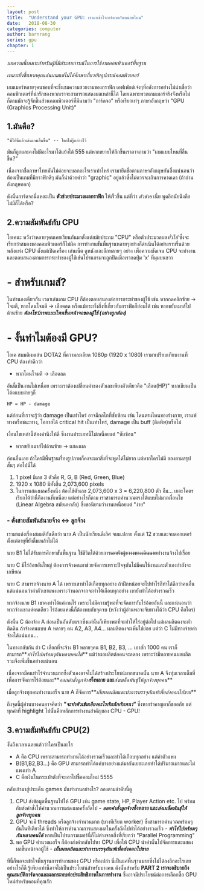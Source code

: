 ```yaml
---
layout: post
title:  "Understand your GPU: เรามาเข้าใจการ์ดจอกันหน่อยไหม"
date:   2018-08-30
categories: computer
author: barnrang
series: gpu
chapter: 1
---
```


*บทความนี้เหมาะสำหรับผู้ที่มีประสบการณ์ในการใช้งานคอมพิวเตอร์พื้นฐาน*

*เหมาะยิ่งขึ้นหากคุณเล่นเกมแต่ไม่ได้ศึกษาเกี่ยวกับอุปกรณ์คอมพิวเตอร์*

เกมเมอร์หลายๆคนชอบที่จะชื่นชมความสวยงามของกราฟิก เอฟเฟกต์เจ๋งๆที่อลังการอย่างไม่น่าเชื่อว่าคอมพิวเตอร์ที่น่ารักของพวกเราจะสามารถแสดงผลเหล่านี้ได้ โดยเฉพาะพวกเกมเมอร์จริงจังหรือไม่ก็ตามมักจะรู้จักชิ้นส่วนคอมพิวเตอร์ที่มีนามว่า "การ์ดจอ" หรือเรียกเท่ๆ ภาษาอังกฤษว่า "GPU (Graphics Processing Unit)"

## 1.มันคือ?
```
"มีไอ้นี่แล้วเล่นเกมลื่นขึ้น" -- ใครไม่รู้กล่าวไว้
```
มันก็ถูกและคงไม่มีอะไรมาโต้แย้งได้ 555 แต่หากขยายให้ลึกขึ้นเราอาจถามว่า "เกมแบบไหนที่ลื่นขึ้น?"

เนื่องจากชื่อภาษาไทยมันไม่ค่อยจะบอกอะไรเราเท่าไหร่ เรามายึดชื่อตามภาษาอังกฤษกันซึ่งแน่นอนว่าต้องเป็นเกมที่มีกราฟิกดีๆ มันก็นำด้วยคำว่า "graphic" อยู่แล้วซึ่งไม่ควรจะเกินการคาดเดา (ถ้าอ่านอังกฤษออก)

ดังนั้นการ์ดจอนี่แหละเป็น **ตัวช่วยประมวลผลกราฟิก** ให้เร็วขึ้น แต่ที่ว่า *ตัวช่วย* เนี่ย พูดอีกนัยนึงคือไม่มีก็ได้หรือ?

## 2.ความสัมพันธ์กับ CPU

โอเคนะ หวังว่าหลายๆคนเคยเรียนกันมาตั้งแต่สมัยประถม "CPU" หรือตัวประมวลผล*ทั่วไป* ซึ่งจะเรียกว่าสมองของคอมพิวเตอร์ก็ไม่ผิด การทำงานขั้นพื้นฐานหลายๆอย่างก็ดำเนินได้อย่างราบรื่นด้วยพลังแห่ง CPU ตั้งแต่เปิดเครื่อง เล่นเน็ต ดูหนังและอีกหลายๆ อย่าง เพื่อความชัดเจน CPU จะทำงานและตอบสนองตามการกระทำของผู้ใช้เช่นโปรแกรมจะถูกปิดเมื่อเรากดปุ่ม 'x' ที่มุมบนขวา

#  - สำหรับเกมส์?

ในทำนองเดียวกัน เวลาเล่นเกม CPU ก็ต้องตอบสนองต่อการกระทำของผู้ใช้ เช่น หากกดคลิกซ้าย → โจมตี, หากโดนโจมตี → เลือดลด หรือแม้กระทั่งสิ่งที่เกี่ยวกับกราฟิกก็ย่อมได้ เช่น หากขยับเมาส์ไปด้านซ้าย **_ต้องโชว์ภาพแบบไหนขึ้นหน้าจอของผู้ใช้ (อย่างถูกต้อง)_**

# - งั้นทำไมต้องมี GPU?

โอเค สมมติผมเล่น DOTA2 ที่ความละเอียด 1080p (1920 x 1080) เรามาเปรียบเทียบงานที่ CPU ต้องทำดีกว่า

- หากโดนโจมตี → เลือดลด

อันนี้เป็นงานไม่เหนื่อย เพราะเราต้องเปลี่ยนค่าของตัวเลขเพียงตัวเดียวคือ "เลือด(HP)" หากเขียนเป็นโค้ดแบบง่ายๆก็
```
HP = HP - damage
```
แต่ก่อนที่เราจะรู้ว่า damage เป็นเท่าไหร่ อาจมีกลไกที่ซับซ้อน เช่น โดนตรงไหนของร่างกาย, เราแพ้ทางหรือชนะทาง, โอกาสได้ critical hit เป็นเท่าไหร่, damage เป็น buff (ติดพิษ)หรือไม่

เงื่อนไขเหล่านี้ต้องคำนึงให้ดี ซึ่งงานประเภทนี้ไม่เหนื่อยแต่ "ซับซ้อน"

- หากขยับเมาส์ไปด้านซ้าย → แสดงผล

ก่อนอื่นเลย ถ้าใครมีพื้นฐานเรื่องรูปภาพก็คงจะเดาสิ่งที่จะพูดได้ไม่ยาก
แต่หากใครไม่มี ลองตามสรุปสั้นๆ ต่อไปนี่ได้
1. 1 pixel มีเลข 3 ตัวคือ R, G, B (Red, Green, Blue) 
2. 1920 x 1080 มีทั้งสิ้น 2,073,600 pixels
3. ในการแสดงผลครั้งหนึ่ง ต้องใช้ตัวเลข 2,073,600 x 3 = 6,220,800 ตัว
อืม... เยอะโคตร เรียกได้ว่านี่คืองานที่เหนื่อย แต่อย่างไรก็ตาม เราสามารถคำนวณตรงได้แบบไม่มากเงื่อนไข (Linear Algebra สมัยมหาลัย) ซึ่งขอนิยามว่างานเหนื่อยแต่ "ง่าย"

### - ดั่งสายสัมพันธ์นายจ้าง <-> ลูกจ้าง

เรามาแต่งเรื่องสมมติกันดีกว่า นาย A เป็นนักเรียนดีเลิศ จบม.ปลาย ตั้งแต่ 12 ขวบและจบดอกเตอร์ตั้งแต่อายุที่ยังดื่มเหล้าไม่ได้

นาย B1 ไม่ได้รับการศึกษาขั้นพื้นฐาน ใช้ชีวิตได้ด้วยการ~~เอาหัวผู้ขวางทางเดินนาย~~ทำงานจ้างไปเรื่อย

นาย C มีไร่อ้อยอันใหญ่ ต้องการจ้างคนมาช่วยจัดการเพราะปัจจุบันไม่มีคนใช้งานและตัวเองกำลังจะเกษียณ

นาย C สามารถจ้างนาย A ได้ เพราะเขาทำได้เกือบทุกอย่าง ถ้าฝึกหน่อยจะไปทำไร่ก็ทำได้ดีกว่าคนอื่น แต่แน่นอนว่าค่าตัวเขาแพงเพราะว่านอกจากจะทำได้เกือบทุกอย่าง เขายังทำได้อย่างรวดเร็ว

หากจ้างนาย B1 เขาคงทำได้แค่งานไร่ เพราะไม่มีความรู้พอที่จะจัดการกับไร่อ้อยอันนี้ และแน่นอนว่าหากจ้างเขาแค่คนเดียว ไร่อ้อยแห่งนี้ก็ต้องพบกับจุดจบ (หวังว่าผู้อ่านพอจะจับทางได้ว่า CPU คือใคร)

ดังนั้น C ต้องจ้าง A ก่อนเป็นอันดับแรกซึ่งแค่นั่นก็เพียงพอที่จะทำให้ไร่อยู่ต่อไป แต่ผลผลิตคงจะต่ำติดดิน ถ้าจ้างคนแบบ A หลายๆ คน A2, A3, A4... ผลผลิตคงจะเพิ่มใช่ย่อย แต่ว่า C ไม่มีทางจ่ายค่าจ้างได้แน่นอน...

ในทางกลับกัน ถ้า C เลือกที่จะจ้าง B1 หลายๆคน B1, B2, B3, ... เอาสัก 1000 คน เราก็สามารถ**_ทำไร่ไปพร้อมๆกันหลายคนได้_** แม้ว่าผลผลิตต่อคนจะลดลง เพราะว่ามีหลายคนผลผลิตรวมจึงเพิ่มขึ้นอย่างแน่นอน

เนื่องจากมีคนทำไร่จำนวนมากซึ่งตัวเองอาจไม่ได้สร้างประโยชน์มากขนาดนั้น นาย A จึงทุ่มเวลาเต็มที่เพื่อการจัดการไร่อ้อยและ**_ออกคำสั่งลูกจ้าง_**ทั้งหลาย และ**_ส่งเมล็ดพันธ์ุให้ลูกจ้างทุกคน_**

เมื่อลูกจ้างทุกคนทำงานเสร็จ นาย A ก็จัดการ**_เก็บผลผลิตและทำการบรรจุภัณฑ์เพื่อส่งออกไปขาย_**

ถึงจุดนี้ผู้อ่านบางคนอาจคิดว่า **_"จะทำตัวเข้มเอียงอะไรกันนักกันหนา"_** ซึ่งหากรำคาญตาก็ขออภัย แต่ทุกคำที่ highlight ไปนั้นคือหลักการทำงานสำคัญของ CPU - GPU!

## 3.ความสัมพันธ์กับ CPU(2)
งั้นถึงเวลาเฉลยแล้วว่าใครเป็นอะไร
- A คือ CPU เพราะสามารถทำงานได้อย่างรวดเร็วและทำได้เกือบทุกอย่าง แต่ค่าตัวแพง
- B(B1,B2,B3...) คือ GPU สามารถทำได้แค่บางอย่างแต่มากันเยอะเลยทำได้ปริมาณมากและไม่แพงเท่า A
- C คือเงินในกระเป๋าตังที่จะเอาไปซื้อคอมใหม่ 5555

กลับเข้ามาสู่ประเด็น games มันทำงานอย่างไร? ลองตามลำดับนี้ดู

1. CPU ส่งข้อมูลพื้นฐานไปให้ GPU เช่น game state, HP, Player Action etc. ไป พร้อมกับส่งคำสั่งให้คำนวณการแสดงผลครั้งถัดไป - **_ออกคำสั่งลูกจ้าง_**ทั้งหลาย และ**_ส่งเมล็ดพันธ์ุให้ลูกจ้างทุกคน_**
2. GPU จะมี threads หรือลูกจ้างจำนวนมาก (บางทีเรียก worker) ซึ่งสามารถคำนวณพร้อมๆกันในทีเดียวได้ ซึ่งทำให้การคำนวณการแสดงผลในครั้งถัดไปทำได้อย่างรวดเร็ว - **_ทำไร่ไปพร้อมๆกันหลายคนได้_** หากเป็นโปรแกรมเมอร์นี่ก็ไม่ต่างจากสิ่งที่เรียกว่า "Parallel Programming"
3. พอ GPU คำนวณเสร็จ ก็ต้องส่งค่ากลับไปหา CPU เพื่อให้ CPU นำค่านั้นไปจัดการและแสดงผลขึ้นหน้าจอผู้ใช้ - **_เก็บผลผลิตและทำการบรรจุภัณฑ์เพื่อส่งออกไปขาย_**

ทีนี้ก็พอจะเข้าใจพื้นฐานการทำงานของ GPU หรือเปล่า นี่เป็นแค่พื้นฐานมากซึ่งไม่ได้ลงลึกอะไรเลย อย่างไรก็ดี รู้เพียงเท่านี้อาจไม่เป็นประโยชน์สำหรับบางคน ดังนั้นสำหรับ **PART 2 เราจะอธิบายถึงคุณสมบัติการ์ดจอและผลกระทบต่อประสิทธิภาพในการทำงาน** ซึ่งอาจมีประโยชน์ต่อการเลือกซื้อ GPU ใหม่สำหรับคอมที่คุณรัก